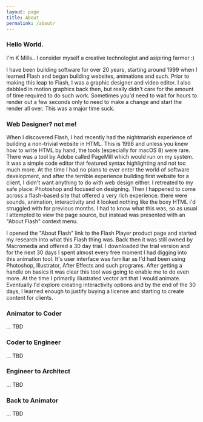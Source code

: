 ```yaml
---
layout: page
title: About
permalink: /about/
---
```


### Hello World. 

I'm K Mills.. I consider myself a creative technologist and asipiring farmer :)

I have been building software for over 20 years, starting around 1999 when I learned Flash and began building websites, animations and such. Prior to making this leap to Flash, I was a graphic designer and video editor. I also dabbled in motion graphics back then, but really didn't care for the amount of time required to do such work. Sometimes you'd need to wait for hours to render out a few seconds only to need to make a change and start the render all over. This was a major time suck. 

### Web Designer? not me!

When I discovered Flash, I had recently had the nightmarish experience of building a non-trivial website in HTML. This is 1998 and unless you knew how to write HTML by hand, the tools (especially for macOS 8) were rare. There was a tool by Adobe called PageMill which would run on my system. It was a simple code editor that featured syntax highlighting and not too much more. At the time I had no plans to ever enter the world of software development, and after the terrible experience building first website for a client, I didn't want anything to do with web design either. I retreated to my safe place: Photoshop and focused on designing. Then I happened to come across a flash-based site that offered a very rich experience. there were sounds, animation, interactivity and it looked nothing like the boxy HTML i'd struggled with for previous months. I had to know what this was, so as usual I attempted to view the page source, but instead was presented with an "About Flash" context menu.

I opened the "About Flash" link to the Flash Player product page and started my research into what this Flash thing was. Back then it was still owned by Macromedia and offered a 30 day trial. I downloaded the trial version and for the next 30 days I spent almost every free moment I had digging into this animation tool. It's user interface was familiar as I'd had been using Photoshop, Illustrator, After Effects and such programs. After getting a handle on basics it was clear this tool was going to enable me to do even more. At the time I primarily illustrated vector art that I would animate. Eventually I'd explore creating interactivity options and by the end of the 30 days, I learned enough to justify buying a license and starting to create content for clients. 

### Animator to Coder

... TBD

### Coder to Engineer

... TBD

### Engineer to Architect

... TBD

### Back to Animator

... TBD
